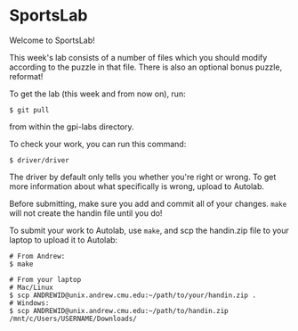 # SportsLab

Welcome to SportsLab!

This week's lab consists of a number of files which you should modify according
to the puzzle in that file. There is also an optional bonus puzzle, reformat!

To get the lab (this week and from now on), run:

    $ git pull

from within the gpi-labs directory.

To check your work, you can run this command:

    $ driver/driver

The driver by default only tells you whether you're right or wrong. To get more
information about what specifically is wrong, upload to Autolab.

Before submitting, make sure you add and commit all of your changes. `make` will
not create the handin file until you do!

To submit your work to Autolab, use `make`, and scp the handin.zip file to your
laptop to upload it to Autolab:

    # From Andrew:
    $ make

    # From your laptop
    # Mac/Linux
    $ scp ANDREWID@unix.andrew.cmu.edu:~/path/to/your/handin.zip .
    # Windows:
    $ scp ANDREWID@unix.andrew.cmu.edu:~/path/to/handin.zip /mnt/c/Users/USERNAME/Downloads/
